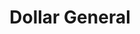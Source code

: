 ---
title: "Dollar General"
url: /beaverton/dollar-general-north-ross-street/
shop: variety store
---